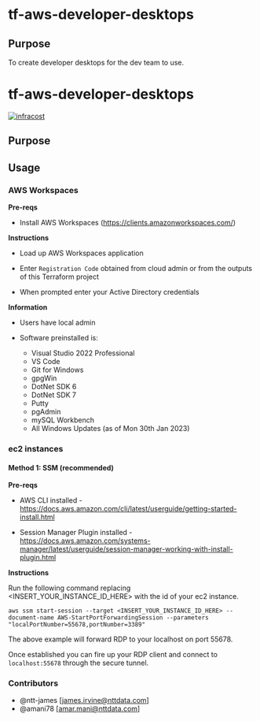 # tf-aws-developer-desktops

## Purpose

To create developer desktops for the dev team to use.

# tf-aws-developer-desktops

[![infracost](https://img.shields.io/endpoint?url=https://dashboard.api.infracost.io/shields/json/ade6445a-b1e2-44f5-b290-4d7bc092ff03/repos/0d29ad6b-4c8a-4d02-b466-e29c15b57e3b/branch/1d3b5b72-26fb-4ee9-a5b6-4c6f479e4e82)](https://dashboard.infracost.io/org/jamesirvine/repos/0d29ad6b-4c8a-4d02-b466-e29c15b57e3b)

## Purpose

## Usage

### AWS Workspaces

**Pre-reqs**

- Install AWS Workspaces (https://clients.amazonworkspaces.com/)

**Instructions**

- Load up AWS Workspaces application

- Enter `Registration Code` obtained from cloud admin or from the outputs of this Terraform project

- When prompted enter your Active Directory credentials

**Information**

- Users have local admin

- Software preinstalled is:

  - Visual Studio 2022 Professional
  - VS Code
  - Git for Windows
  - gpgWin
  - DotNet SDK 6
  - DotNet SDK 7
  - Putty
  - pgAdmin
  - mySQL Workbench
  - All Windows Updates (as of Mon 30th Jan 2023)


### ec2 instances

#### Method 1: SSM (recommended)

**Pre-reqs**

- AWS CLI installed - https://docs.aws.amazon.com/cli/latest/userguide/getting-started-install.html

- Session Manager Plugin installed - https://docs.aws.amazon.com/systems-manager/latest/userguide/session-manager-working-with-install-plugin.html

**Instructions**

Run the following command replacing <INSERT_YOUR_INSTANCE_ID_HERE> with the id of your ec2 instance.


`aws ssm start-session --target <INSERT_YOUR_INSTANCE_ID_HERE> --document-name AWS-StartPortForwardingSession --parameters "localPortNumber=55678,portNumber=3389"`

The above example will forward RDP to your localhost on port 55678. 

Once established you can fire up your RDP client and connect to `localhost:55678` through the secure tunnel.


### Contributors

- @ntt-james [james.irvine@nttdata.com]
- @amani78 [amar.mani@nttdata.com]